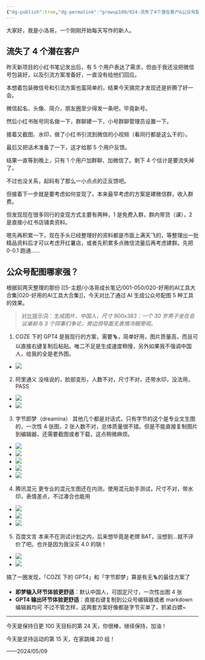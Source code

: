 ```yaml
---
{"dg-publish":true,"dg-permalink":"growup100/024-流失了4个潜在客户&公众号配图哪家强？","permalink":"/growup100/024-流失了4个潜在客户&公众号配图哪家强？/","tags":["小洛哥成长笔记"],"noteIcon":"1","created":"2024-05-09","updated":"2024-05-09"}
---
```


大家好，我是小洛哥，一个刚刚开始每天写作的新人。

## 流失了 4 个潜在客户
昨天新项目的小红书笔记发出后，有 5 个用户表达了需求，但由于我还没把微信号包装好，以及引流方案准备好，一直没有给他们回应。

本想着包装微信号和引流方案也蛮简单的，结果今天搞完才发现还是折腾了好一会。

微信起名、头像、简介，朋友圈至少得发一条吧，毕竟新号。

然后小红书账号同名做一下，群聊建一下，小号群聊管理员设置一下。

接着又截图、水印，做了小红书引流到微信的小视频（看同行都是这么干的）。

最后又把话术准备了一下，这才给那 5 个用户反馈。

结果一直等到晚上，只有 1 个用户加群聊、加微信了。剩下 4 个估计是要流失掉了。

不过也没关系，起码有了那么一小点点的正反馈吧。

但接着下一步就是要考虑如何变现了。本来最早考虑的方案是建微信群，收入群费。

但发现现在很多同行的变现方式主要有两种，1 是免费入群，群内带货（课），2 是直接小红书店铺卖资料。

嗯先再积累一下，现在手头已经整理好的资料都是市面上满天飞的，等整理出一批精品资料后才可以考虑开红薯店，或者先积累多点微信流量后再考虑建群。先把 0-0.1 跑通……

## 公众号配图哪家强？
根据前两天整理的那份 [[5-主题/小洛哥成长笔记/001-050/020-好用的AI工具大合集\|020-好用的AI工具大合集]]，今天对比了通过 AI 生成公众号配图 5 种工具的效果。

> 对比提示词：*生成图片，中国人，尺寸 900x383：一个 30 岁男子坐在会议桌前与 3 个同事们争论，旁边领导面无表情冷眼旁观。*

1. COZE 下的 GPT4
是我现行的方案，需要🪜，简单好用，图片质量高，而且可以直接右键复制后粘贴。唯二不足是生成速度稍慢，另外如果我不强调中国人，给我的全是老外图。
- ![](http://img.xlg.life/images%2F2024%2F05%2F09%2F20240509093657-1501419a431290d4856c7ed8af2d7d09.png)
	
2. 阿里通义
没啥说的，脸部变形，人数不对，尺寸不对，还带水印，没法用，PASS
- ![](http://img.xlg.life/images%2F2024%2F05%2F09%2F20240509093832-6de40fb20b6b8091d3db8b385dd33e30.png)
- ![](http://img.xlg.life/images%2F2024%2F05%2F09%2F20240509093814-6d4bb232f6f7558112c0f467ec761e40.png)
	
3. 字节即梦（dreamina）
其他几个都是对话式，只有字节的这个是专业文生图的，一次性 4 张图，2 张人数不对，总体质量很不错。但是不能直接复制图片到编辑器，还需要截图或者下载，这点稍微麻烦。
- ![](http://img.xlg.life/images%2F2024%2F05%2F09%2F20240509094938-dc03e8140c7424d093317c0d335bf010.png)
- ![](http://img.xlg.life/images%2F2024%2F05%2F09%2F%E4%B8%AD%E5%9B%BD%E4%BA%BA%EF%BC%8C%E5%B0%BA%E5%AF%B8900x383%EF%BC%9A%E4%B8%80%E4%B8%AA30%E5%B2%81%E7%94%B7%E5%AD%90%E5%9D%90%E5%9C%A8%E4%BC%9A%E8%AE%AE%E6%A1%8C%E5%89%8D%E4%B8%8E3%E4%B8%AA%E5%90%8C%E4%BA%8B%E4%BB%AC%E4%BA%89%E8%AE%BA%EF%BC%8C%E6%97%81%E8%BE%B9%E9%A2%86%E5%AF%BC%E9%9D%A2%E6%97%A0%E8%A1%A8%E6%83%85%E5%86%B7%E7%9C%BC%E6%97%81%E8%A7%82-fc0601a54b15efe0d88ff1abc4de9557.png)
- ![](http://img.xlg.life/images%2F2024%2F05%2F09%2F%E4%B8%AD%E5%9B%BD%E4%BA%BA%EF%BC%8C%E5%B0%BA%E5%AF%B8900x383%EF%BC%9A%E4%B8%80%E4%B8%AA30%E5%B2%81%E7%94%B7%E5%AD%90%E5%9D%90%E5%9C%A8%E4%BC%9A%E8%AE%AE%E6%A1%8C%E5%89%8D%E4%B8%8E3%E4%B8%AA%E5%90%8C%E4%BA%8B%E4%BB%AC%E4%BA%89%E8%AE%BA%EF%BC%8C%E6%97%81%E8%BE%B9%E9%A2%86%E5%AF%BC%E9%9D%A2%E6%97%A0%E8%A1%A8%E6%83%85%E5%86%B7%E7%9C%BC%E6%97%81%E8%A7%82%20-2--8919d848cd18474d1ec92d383e753650.png)
- ![](http://img.xlg.life/images%2F2024%2F05%2F09%2F%E4%B8%AD%E5%9B%BD%E4%BA%BA%EF%BC%8C%E5%B0%BA%E5%AF%B8900x383%EF%BC%9A%E4%B8%80%E4%B8%AA30%E5%B2%81%E7%94%B7%E5%AD%90%E5%9D%90%E5%9C%A8%E4%BC%9A%E8%AE%AE%E6%A1%8C%E5%89%8D%E4%B8%8E3%E4%B8%AA%E5%90%8C%E4%BA%8B%E4%BB%AC%E4%BA%89%E8%AE%BA%EF%BC%8C%E6%97%81%E8%BE%B9%E9%A2%86%E5%AF%BC%E9%9D%A2%E6%97%A0%E8%A1%A8%E6%83%85%E5%86%B7%E7%9C%BC%E6%97%81%E8%A7%82%20-1--25d1f235cde150fd5d0d39514abe53cc.png)
- ![](http://img.xlg.life/images%2F2024%2F05%2F09%2F%E4%B8%AD%E5%9B%BD%E4%BA%BA%EF%BC%8C%E5%B0%BA%E5%AF%B8900x383%EF%BC%9A%E4%B8%80%E4%B8%AA30%E5%B2%81%E7%94%B7%E5%AD%90%E5%9D%90%E5%9C%A8%E4%BC%9A%E8%AE%AE%E6%A1%8C%E5%89%8D%E4%B8%8E3%E4%B8%AA%E5%90%8C%E4%BA%8B%E4%BB%AC%E4%BA%89%E8%AE%BA%EF%BC%8C%E6%97%81%E8%BE%B9%E9%A2%86%E5%AF%BC%E9%9D%A2%E6%97%A0%E8%A1%A8%E6%83%85%E5%86%B7%E7%9C%BC%E6%97%81%E8%A7%82%20-3--262e1e9f5f5e83822c3a5f03491968ce.png)
	
	
4. 腾讯混元
更专业的混元生图还在内测，使用混元助手测试，尺寸不对，带水印，表情差点，不过凑合也能用
- ![](http://img.xlg.life/images%2F2024%2F05%2F09%2F%E6%B7%B7%E5%85%83-aa485540d9cbf1dd8fd23fb9343fd627.png)
- ![](http://img.xlg.life/images%2F2024%2F05%2F09%2F%E6%B7%B7%E5%85%831-6b6969a1687c5aa6195803dcb0664411.png)
- ![](http://img.xlg.life/images%2F2024%2F05%2F09%2F20240509094342-0b1da1ec23576fda68f585f50dc31ea4.png)
	
5. 百度文言
本来不在测试计划之内，后来想毕竟是老牌 BAT，没想到...就不评价了吧。也许是因为我没买 4.0 的锅！
- ![](http://img.xlg.life/images%2F2024%2F05%2F09%2F20240509094741-d3d1d38699ce6e5ca2dd6f2e37066bed.png)
- ![](http://img.xlg.life/images%2F2024%2F05%2F09%2F20240509094822-7d7a17413bb7fb06b100afb06a4c0499.png)
	
搞了一圈发现，「COZE 下的 GPT4」和「字节即梦」算是有无🪜的最佳方案了
- **即梦输入环节体验更舒适**：默认中国人，可固定尺寸，一次性出图 4 张
- **GPT4 输出环节体验更舒适**：直接右键复制到公众号编辑器或者 markdown 编辑器均可
不过不管怎样，这两套方案好像都是字节买单了，抓紧白嫖~

---

今天是保持日更 100 天目标的第 24 天，你很棒，继续保持，加油！

今天是坚持运动的第 15 天，在家跳绳 20 组！ 

——2024/05/09